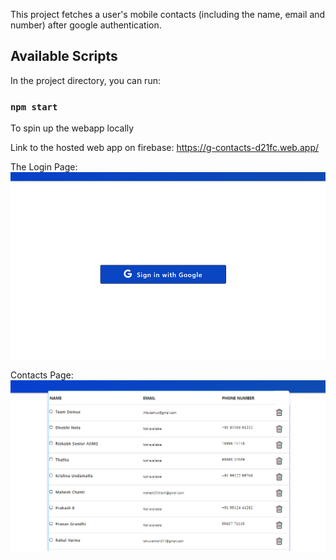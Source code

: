 This project fetches a user's mobile contacts (including the name, email and number) after google authentication.

## Available Scripts

In the project directory, you can run:

### `npm start`

To spin up the webapp locally

Link to the hosted web app on firebase:
https://g-contacts-d21fc.web.app/

The Login Page:
![](https://github.com/kaushik-p9/Google-contacts/blob/master/google-oauth/public/login%20page.PNG)

Contacts Page:
![](https://github.com/kaushik-p9/Google-contacts/blob/master/google-oauth/public/contacts.PNG)
